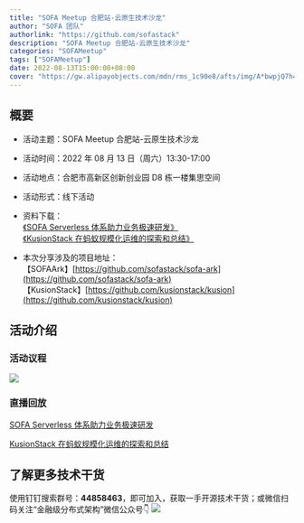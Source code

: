 ```yaml
---
title: "SOFA Meetup 合肥站-云原生技术沙龙"
author: "SOFA 团队"
authorlink: "https://github.com/sofastack"
description: "SOFA Meetup 合肥站-云原生技术沙龙"
categories: "SOFAMeetup"
tags: ["SOFAMeetup"]
date: 2022-08-13T15:00:00+08:00
cover: "https://gw.alipayobjects.com/mdn/rms_1c90e8/afts/img/A*bwpjQ7h41uIAAAAAAAAAAAAAARQnAQ"
---
```


## 概要

- 活动主题：SOFA Meetup 合肥站-云原生技术沙龙

- 活动时间：2022 年 08 月 13 日（周六）13:30-17:00

- 活动地点：合肥市高新区创新创业园 D8 栋一楼集思空间

- 活动形式：线下活动

- 资料下载：  
[《SOFA Serverless 体系助力业务极速研发》](https://gw.alipayobjects.com/os/bmw-prod/29c18142-ed8f-4e64-825e-5f2e7a0008cd.pdf)  
[《KusionStack 在蚂蚁规模化运维的探索和总结》](https://gw.alipayobjects.com/os/bmw-prod/30f4e57c-19e4-48e7-b760-4ba92242f44c.pdf)

- 本次分享涉及的项目地址：  
【SOFAArk】[https://github.com/sofastack/sofa-ark](https://github.com/sofastack/sofa-ark)  
【KusionStack】[https://github.com/kusionstack/kusion](https://github.com/kusionstack/kusion)

## 活动介绍

### 活动议程

![](https://gw.alipayobjects.com/mdn/rms_1c90e8/afts/img/A*taODSaQ0WLoAAAAAAAAAAAAAARQnAQ)

### 直播回放

[SOFA Serverless 体系助力业务极速研发](https://www.bilibili.com/video/BV1Ld4y1P7VK/?vd_source=65cf108a3fb8e9985d41bd64c5448f63)

[KusionStack 在蚂蚁规模化运维的探索和总结](https://www.bilibili.com/video/BV1p14y147cT/?vd_source=65cf108a3fb8e9985d41bd64c5448f63)

## 了解更多技术干货

使用钉钉搜索群号：**44858463**，即可加入，获取一手开源技术干货；或微信扫码关注“金融级分布式架构”微信公众号👇
![](https://gw.alipayobjects.com/mdn/rms_1c90e8/afts/img/A*_a06Q7zMKnwAAAAAAAAAAAAAARQnAQ)
